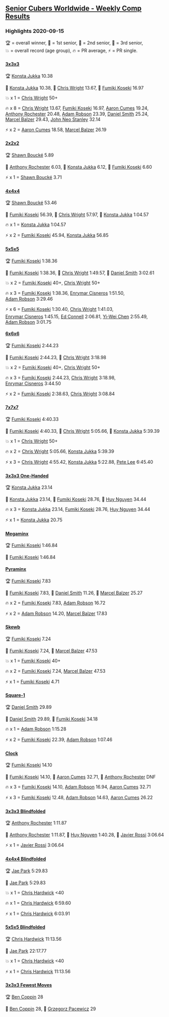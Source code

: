 <style>table {white-space: nowrap;}</style>
<link rel="stylesheet" type="text/css" href="/scw-comp/css/flags.css" />

## [Senior Cubers Worldwide - Weekly Comp Results](/scw-comp/results/)
### Highlights 2020-09-15

<span style="white-space: nowrap;">🏆 = overall winner</span>, <span style="white-space: nowrap;">🥇 = 1st senior</span>, <span style="white-space: nowrap;">🥈 = 2nd senior</span>, <span style="white-space: nowrap;">🥉 = 3rd senior</span>, <span style="white-space: nowrap;">💥 = overall record (age group)</span>, <span style="white-space: nowrap;">🔥 = PR average</span>, <span style="white-space: nowrap;">⚡ = PR single</span>.

#### [3x3x3](333.md)

<span style="white-space: nowrap;">🏆 [Konsta Jukka](../../persons/konsta_jukka/333.md) 10.38</span>

<span style="white-space: nowrap;">🥇 [Konsta Jukka](../../persons/konsta_jukka/333.md) 10.38</span>, <span style="white-space: nowrap;">🥈 [Chris Wright](../../persons/chris_wright/333.md) 13.67</span>, <span style="white-space: nowrap;">🥉 [Fumiki Koseki](../../persons/fumiki_koseki/333.md) 16.97</span>

💥 x 1 = <span style="white-space: nowrap;">[Chris Wright](../../persons/chris_wright/333.md) 50+</span>

🔥 x 8 = <span style="white-space: nowrap;">[Chris Wright](../../persons/chris_wright/333.md) 13.67</span>, <span style="white-space: nowrap;">[Fumiki Koseki](../../persons/fumiki_koseki/333.md) 16.97</span>, <span style="white-space: nowrap;">[Aaron Cumes](../../persons/aaron_cumes/333.md) 19.24</span>, <span style="white-space: nowrap;">[Anthony Rochester](../../persons/anthony_rochester/333.md) 20.48</span>, <span style="white-space: nowrap;">[Adam Robson](../../persons/adam_robson/333.md) 23.39</span>, <span style="white-space: nowrap;">[Daniel Smith](../../persons/daniel_smith/333.md) 25.24</span>, <span style="white-space: nowrap;">[Marcel Balzer](../../persons/marcel_balzer/333.md) 29.43</span>, <span style="white-space: nowrap;">[John Neo Stanley](../../persons/john_neo_stanley/333.md) 32.14</span>

⚡ x 2 = <span style="white-space: nowrap;">[Aaron Cumes](../../persons/aaron_cumes/333.md) 18.58</span>, <span style="white-space: nowrap;">[Marcel Balzer](../../persons/marcel_balzer/333.md) 26.19</span>

#### [2x2x2](222.md)

<span style="white-space: nowrap;">🏆 [Shawn Boucké](../../persons/shawn_boucke/222.md) 5.89</span>

<span style="white-space: nowrap;">🥇 [Anthony Rochester](../../persons/anthony_rochester/222.md) 6.03</span>, <span style="white-space: nowrap;">🥈 [Konsta Jukka](../../persons/konsta_jukka/222.md) 6.12</span>, <span style="white-space: nowrap;">🥉 [Fumiki Koseki](../../persons/fumiki_koseki/222.md) 6.60</span>

⚡ x 1 = <span style="white-space: nowrap;">[Shawn Boucké](../../persons/shawn_boucke/222.md) 3.71</span>

#### [4x4x4](444.md)

<span style="white-space: nowrap;">🏆 [Shawn Boucké](../../persons/shawn_boucke/444.md) 53.46</span>

<span style="white-space: nowrap;">🥇 [Fumiki Koseki](../../persons/fumiki_koseki/444.md) 56.39</span>, <span style="white-space: nowrap;">🥈 [Chris Wright](../../persons/chris_wright/444.md) 57.97</span>, <span style="white-space: nowrap;">🥉 [Konsta Jukka](../../persons/konsta_jukka/444.md) 1:04.57</span>

🔥 x 1 = <span style="white-space: nowrap;">[Konsta Jukka](../../persons/konsta_jukka/444.md) 1:04.57</span>

⚡ x 2 = <span style="white-space: nowrap;">[Fumiki Koseki](../../persons/fumiki_koseki/444.md) 45.94</span>, <span style="white-space: nowrap;">[Konsta Jukka](../../persons/konsta_jukka/444.md) 56.85</span>

#### [5x5x5](555.md)

<span style="white-space: nowrap;">🏆 [Fumiki Koseki](../../persons/fumiki_koseki/555.md) 1:38.36</span>

<span style="white-space: nowrap;">🥇 [Fumiki Koseki](../../persons/fumiki_koseki/555.md) 1:38.36</span>, <span style="white-space: nowrap;">🥈 [Chris Wright](../../persons/chris_wright/555.md) 1:49.57</span>, <span style="white-space: nowrap;">🥉 [Daniel Smith](../../persons/daniel_smith/555.md) 3:02.61</span>

💥 x 2 = <span style="white-space: nowrap;">[Fumiki Koseki](../../persons/fumiki_koseki/555.md) 40+</span>, <span style="white-space: nowrap;">[Chris Wright](../../persons/chris_wright/555.md) 50+</span>

🔥 x 3 = <span style="white-space: nowrap;">[Fumiki Koseki](../../persons/fumiki_koseki/555.md) 1:38.36</span>, <span style="white-space: nowrap;">[Enrymar Cisneros](../../persons/enrymar_cisneros/555.md) 1:51.50</span>, <span style="white-space: nowrap;">[Adam Robson](../../persons/adam_robson/555.md) 3:29.46</span>

⚡ x 6 = <span style="white-space: nowrap;">[Fumiki Koseki](../../persons/fumiki_koseki/555.md) 1:30.40</span>, <span style="white-space: nowrap;">[Chris Wright](../../persons/chris_wright/555.md) 1:41.03</span>, <span style="white-space: nowrap;">[Enrymar Cisneros](../../persons/enrymar_cisneros/555.md) 1:45.15</span>, <span style="white-space: nowrap;">[Ed Connell](../../persons/ed_connell/555.md) 2:06.81</span>, <span style="white-space: nowrap;">[Yi-Wei Chen](../../persons/yi_wei_chen/555.md) 2:55.49</span>, <span style="white-space: nowrap;">[Adam Robson](../../persons/adam_robson/555.md) 3:01.75</span>

#### [6x6x6](666.md)

<span style="white-space: nowrap;">🏆 [Fumiki Koseki](../../persons/fumiki_koseki/666.md) 2:44.23</span>

<span style="white-space: nowrap;">🥇 [Fumiki Koseki](../../persons/fumiki_koseki/666.md) 2:44.23</span>, <span style="white-space: nowrap;">🥈 [Chris Wright](../../persons/chris_wright/666.md) 3:18.98</span>

💥 x 2 = <span style="white-space: nowrap;">[Fumiki Koseki](../../persons/fumiki_koseki/666.md) 40+</span>, <span style="white-space: nowrap;">[Chris Wright](../../persons/chris_wright/666.md) 50+</span>

🔥 x 3 = <span style="white-space: nowrap;">[Fumiki Koseki](../../persons/fumiki_koseki/666.md) 2:44.23</span>, <span style="white-space: nowrap;">[Chris Wright](../../persons/chris_wright/666.md) 3:18.98</span>, <span style="white-space: nowrap;">[Enrymar Cisneros](../../persons/enrymar_cisneros/666.md) 3:44.50</span>

⚡ x 2 = <span style="white-space: nowrap;">[Fumiki Koseki](../../persons/fumiki_koseki/666.md) 2:38.63</span>, <span style="white-space: nowrap;">[Chris Wright](../../persons/chris_wright/666.md) 3:08.84</span>

#### [7x7x7](777.md)

<span style="white-space: nowrap;">🏆 [Fumiki Koseki](../../persons/fumiki_koseki/777.md) 4:40.33</span>

<span style="white-space: nowrap;">🥇 [Fumiki Koseki](../../persons/fumiki_koseki/777.md) 4:40.33</span>, <span style="white-space: nowrap;">🥈 [Chris Wright](../../persons/chris_wright/777.md) 5:05.66</span>, <span style="white-space: nowrap;">🥉 [Konsta Jukka](../../persons/konsta_jukka/777.md) 5:39.39</span>

💥 x 1 = <span style="white-space: nowrap;">[Chris Wright](../../persons/chris_wright/777.md) 50+</span>

🔥 x 2 = <span style="white-space: nowrap;">[Chris Wright](../../persons/chris_wright/777.md) 5:05.66</span>, <span style="white-space: nowrap;">[Konsta Jukka](../../persons/konsta_jukka/777.md) 5:39.39</span>

⚡ x 3 = <span style="white-space: nowrap;">[Chris Wright](../../persons/chris_wright/777.md) 4:55.42</span>, <span style="white-space: nowrap;">[Konsta Jukka](../../persons/konsta_jukka/777.md) 5:22.88</span>, <span style="white-space: nowrap;">[Pete Lee](../../persons/pete_lee/777.md) 6:45.40</span>

#### [3x3x3 One-Handed](333oh.md)

<span style="white-space: nowrap;">🏆 [Konsta Jukka](../../persons/konsta_jukka/333oh.md) 23.14</span>

<span style="white-space: nowrap;">🥇 [Konsta Jukka](../../persons/konsta_jukka/333oh.md) 23.14</span>, <span style="white-space: nowrap;">🥈 [Fumiki Koseki](../../persons/fumiki_koseki/333oh.md) 28.76</span>, <span style="white-space: nowrap;">🥉 [Huy Nguyen](../../persons/huy_nguyen/333oh.md) 34.44</span>

🔥 x 3 = <span style="white-space: nowrap;">[Konsta Jukka](../../persons/konsta_jukka/333oh.md) 23.14</span>, <span style="white-space: nowrap;">[Fumiki Koseki](../../persons/fumiki_koseki/333oh.md) 28.76</span>, <span style="white-space: nowrap;">[Huy Nguyen](../../persons/huy_nguyen/333oh.md) 34.44</span>

⚡ x 1 = <span style="white-space: nowrap;">[Konsta Jukka](../../persons/konsta_jukka/333oh.md) 20.75</span>

#### [Megaminx](minx.md)

<span style="white-space: nowrap;">🏆 [Fumiki Koseki](../../persons/fumiki_koseki/minx.md) 1:46.84</span>

<span style="white-space: nowrap;">🥇 [Fumiki Koseki](../../persons/fumiki_koseki/minx.md) 1:46.84</span>

#### [Pyraminx](pyram.md)

<span style="white-space: nowrap;">🏆 [Fumiki Koseki](../../persons/fumiki_koseki/pyram.md) 7.83</span>

<span style="white-space: nowrap;">🥇 [Fumiki Koseki](../../persons/fumiki_koseki/pyram.md) 7.83</span>, <span style="white-space: nowrap;">🥈 [Daniel Smith](../../persons/daniel_smith/pyram.md) 11.26</span>, <span style="white-space: nowrap;">🥉 [Marcel Balzer](../../persons/marcel_balzer/pyram.md) 25.27</span>

🔥 x 2 = <span style="white-space: nowrap;">[Fumiki Koseki](../../persons/fumiki_koseki/pyram.md) 7.83</span>, <span style="white-space: nowrap;">[Adam Robson](../../persons/adam_robson/pyram.md) 16.72</span>

⚡ x 2 = <span style="white-space: nowrap;">[Adam Robson](../../persons/adam_robson/pyram.md) 14.20</span>, <span style="white-space: nowrap;">[Marcel Balzer](../../persons/marcel_balzer/pyram.md) 17.83</span>

#### [Skewb](skewb.md)

<span style="white-space: nowrap;">🏆 [Fumiki Koseki](../../persons/fumiki_koseki/skewb.md) 7.24</span>

<span style="white-space: nowrap;">🥇 [Fumiki Koseki](../../persons/fumiki_koseki/skewb.md) 7.24</span>, <span style="white-space: nowrap;">🥈 [Marcel Balzer](../../persons/marcel_balzer/skewb.md) 47.53</span>

💥 x 1 = <span style="white-space: nowrap;">[Fumiki Koseki](../../persons/fumiki_koseki/skewb.md) 40+</span>

🔥 x 2 = <span style="white-space: nowrap;">[Fumiki Koseki](../../persons/fumiki_koseki/skewb.md) 7.24</span>, <span style="white-space: nowrap;">[Marcel Balzer](../../persons/marcel_balzer/skewb.md) 47.53</span>

⚡ x 1 = <span style="white-space: nowrap;">[Fumiki Koseki](../../persons/fumiki_koseki/skewb.md) 4.71</span>

#### [Square-1](sq1.md)

<span style="white-space: nowrap;">🏆 [Daniel Smith](../../persons/daniel_smith/sq1.md) 29.89</span>

<span style="white-space: nowrap;">🥇 [Daniel Smith](../../persons/daniel_smith/sq1.md) 29.89</span>, <span style="white-space: nowrap;">🥈 [Fumiki Koseki](../../persons/fumiki_koseki/sq1.md) 34.18</span>

🔥 x 1 = <span style="white-space: nowrap;">[Adam Robson](../../persons/adam_robson/sq1.md) 1:15.28</span>

⚡ x 2 = <span style="white-space: nowrap;">[Fumiki Koseki](../../persons/fumiki_koseki/sq1.md) 22.39</span>, <span style="white-space: nowrap;">[Adam Robson](../../persons/adam_robson/sq1.md) 1:07.46</span>

#### [Clock](clock.md)

<span style="white-space: nowrap;">🏆 [Fumiki Koseki](../../persons/fumiki_koseki/clock.md) 14.10</span>

<span style="white-space: nowrap;">🥇 [Fumiki Koseki](../../persons/fumiki_koseki/clock.md) 14.10</span>, <span style="white-space: nowrap;">🥈 [Aaron Cumes](../../persons/aaron_cumes/clock.md) 32.71</span>, <span style="white-space: nowrap;">🥉 [Anthony Rochester](../../persons/anthony_rochester/clock.md) DNF</span>

🔥 x 3 = <span style="white-space: nowrap;">[Fumiki Koseki](../../persons/fumiki_koseki/clock.md) 14.10</span>, <span style="white-space: nowrap;">[Adam Robson](../../persons/adam_robson/clock.md) 16.94</span>, <span style="white-space: nowrap;">[Aaron Cumes](../../persons/aaron_cumes/clock.md) 32.71</span>

⚡ x 3 = <span style="white-space: nowrap;">[Fumiki Koseki](../../persons/fumiki_koseki/clock.md) 12.48</span>, <span style="white-space: nowrap;">[Adam Robson](../../persons/adam_robson/clock.md) 14.63</span>, <span style="white-space: nowrap;">[Aaron Cumes](../../persons/aaron_cumes/clock.md) 26.22</span>

#### [3x3x3 Blindfolded](333bf.md)

<span style="white-space: nowrap;">🏆 [Anthony Rochester](../../persons/anthony_rochester/333bf.md) 1:11.87</span>

<span style="white-space: nowrap;">🥇 [Anthony Rochester](../../persons/anthony_rochester/333bf.md) 1:11.87</span>, <span style="white-space: nowrap;">🥈 [Huy Nguyen](../../persons/huy_nguyen/333bf.md) 1:40.28</span>, <span style="white-space: nowrap;">🥉 [Javier Rossi](../../persons/javier_rossi/333bf.md) 3:06.64</span>

⚡ x 1 = <span style="white-space: nowrap;">[Javier Rossi](../../persons/javier_rossi/333bf.md) 3:06.64</span>

#### [4x4x4 Blindfolded](444bf.md)

<span style="white-space: nowrap;">🏆 [Jae Park](../../persons/jae_park/444bf.md) 5:29.83</span>

<span style="white-space: nowrap;">🥇 [Jae Park](../../persons/jae_park/444bf.md) 5:29.83</span>

💥 x 1 = <span style="white-space: nowrap;">[Chris Hardwick](../../persons/chris_hardwick/444bf.md) <40</span>

🔥 x 1 = <span style="white-space: nowrap;">[Chris Hardwick](../../persons/chris_hardwick/444bf.md) 6:59.60</span>

⚡ x 1 = <span style="white-space: nowrap;">[Chris Hardwick](../../persons/chris_hardwick/444bf.md) 6:03.91</span>

#### [5x5x5 Blindfolded](555bf.md)

<span style="white-space: nowrap;">🏆 [Chris Hardwick](../../persons/chris_hardwick/555bf.md) 11:13.56</span>

<span style="white-space: nowrap;">🥇 [Jae Park](../../persons/jae_park/555bf.md) 22:17.77</span>

💥 x 1 = <span style="white-space: nowrap;">[Chris Hardwick](../../persons/chris_hardwick/555bf.md) <40</span>

⚡ x 1 = <span style="white-space: nowrap;">[Chris Hardwick](../../persons/chris_hardwick/555bf.md) 11:13.56</span>

#### [3x3x3 Fewest Moves](333fm.md)

<span style="white-space: nowrap;">🏆 [Ben Coppin](../../persons/ben_coppin/333fm.md) 28</span>

<span style="white-space: nowrap;">🥇 [Ben Coppin](../../persons/ben_coppin/333fm.md) 28</span>, <span style="white-space: nowrap;">🥈 [Grzegorz Pacewicz](../../persons/grzegorz_pacewicz/333fm.md) 29</span>


<!-- Global site tag (gtag.js) - Google Analytics -->
<script async src="https://www.googletagmanager.com/gtag/js?id=UA-86348435-3"></script>
<script>window.dataLayer = window.dataLayer || []; function gtag() {dataLayer.push(arguments);} gtag('js', new Date()); gtag('config', 'UA-86348435-3');</script>

